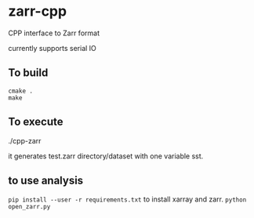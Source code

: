 # zarr-cpp
CPP interface to Zarr format

currently supports serial IO

## To build

```
cmake .
make 
```

## To execute 
./cpp-zarr

it generates test.zarr directory/dataset with one variable sst.

## to use analysis
`pip install --user -r requirements.txt` to install xarray and zarr.
`python open_zarr.py` 

